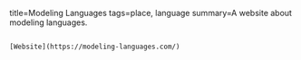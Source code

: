 title=Modeling Languages
tags=place, language
summary=A website about modeling languages.
~~~~~~

[Website](https://modeling-languages.com/)

